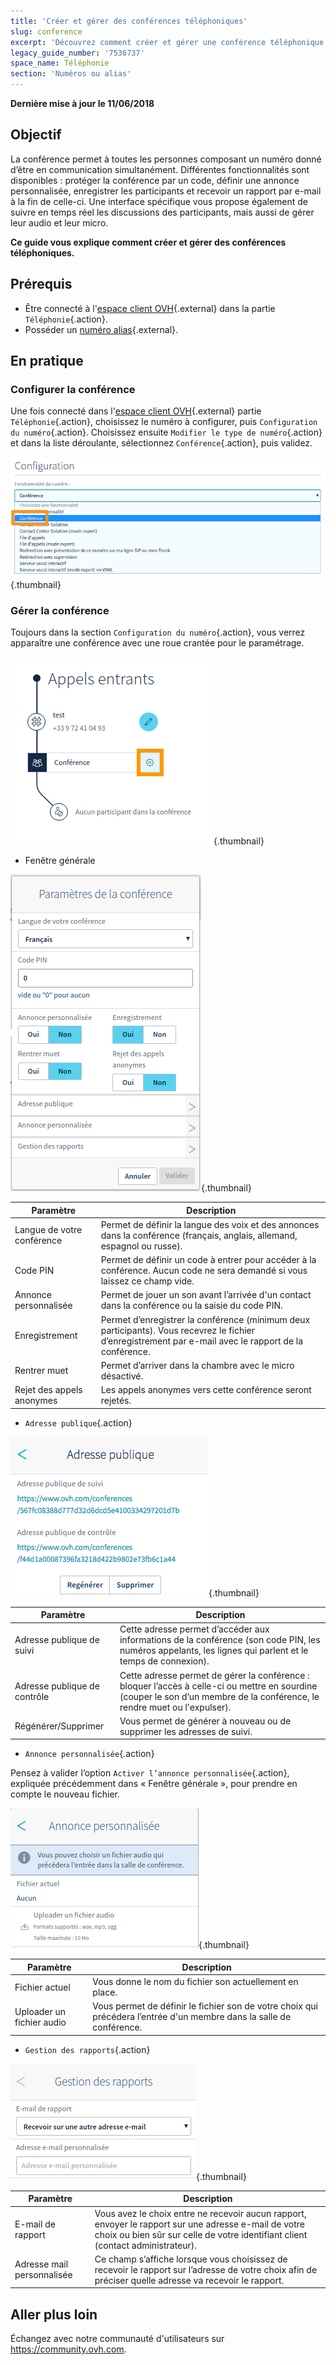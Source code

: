 ```yaml
---
title: 'Créer et gérer des conférences téléphoniques'
slug: conference
excerpt: 'Découvrez comment créer et gérer une conférence téléphonique'
legacy_guide_number: '7536737'
space_name: Téléphonie
section: 'Numéros ou alias'
---
```


**Dernière mise à jour le 11/06/2018**

## Objectif

La conférence permet à toutes les personnes composant un numéro donné d’être en communication simultanément. Différentes fonctionnalités sont disponibles : protéger la conférence par un code, définir une annonce personnalisée, enregistrer les participants et recevoir un rapport par e-mail à la fin de celle-ci. Une interface spécifique vous propose également de suivre en temps réel les discussions des participants, mais aussi de gérer leur audio et leur micro.

**Ce guide vous explique comment créer et gérer des conférences téléphoniques.**


## Prérequis

- Être connecté à l'[espace client OVH](https://www.ovhtelecom.fr/manager/#/){.external} dans la partie `Téléphonie`{.action}.
- Posséder un [numéro alias](https://www.ovhtelecom.fr/telephonie/numeros/){.external}.


## En pratique

### Configurer la conférence

Une fois connecté dans l'[espace client OVH](https://www.ovhtelecom.fr/manager/#/){.external} partie `Téléphonie`{.action}, choisissez le numéro à configurer, puis `Configuration du numéro`{.action}. Choisissez ensuite `Modifier le type de numéro`{.action} et dans la liste déroulante, sélectionnez `Conférence`{.action}, puis validez.

![Menu de paramétrage de la conférence](images/menu_conference.png){.thumbnail}


### Gérer la conférence

Toujours dans la section `Configuration du numéro`{.action}, vous verrez apparaître une conférence avec une roue crantée pour le paramétrage.

![Gestion de la conférence](images/conference_setup.png){.thumbnail}


- Fenêtre générale

![Gestion de la conférence](images/conference_parametres.png){.thumbnail}

|Paramètre|Description|
|---|---|
|Langue de votre conférence|Permet de définir la langue des voix et des annonces dans la conférence (français, anglais, allemand, espagnol ou russe).|
|Code PIN|Permet de définir un code à entrer pour accéder à la conférence. Aucun code ne sera demandé si vous laissez ce champ vide.|
|Annonce personnalisée|Permet de jouer un son avant l’arrivée d'un contact dans la conférence ou la saisie du code PIN.|
|Enregistrement|Permet d’enregistrer la conférence (minimum deux participants). Vous recevrez le fichier d’enregistrement par e-mail avec le rapport de la conférence.|
|Rentrer muet|Permet d’arriver dans la chambre avec le micro désactivé.|
|Rejet des appels anonymes|Les appels anonymes vers cette conférence seront rejetés.|


- `Adresse publique`{.action}

![Adresse publique](images/adresse_publique.png){.thumbnail}

|Paramètre|Description|
|---|---|
|Adresse publique de suivi|Cette adresse permet d’accéder aux informations de la conférence (son code PIN, les numéros appelants, les lignes qui parlent et le temps de connexion).|
|Adresse publique de contrôle|Cette adresse permet de gérer la conférence : bloquer l’accès à celle-ci ou mettre en sourdine (couper le son d’un membre de la conférence, le rendre muet ou l'expulser).|
|Régénérer/Supprimer|Vous permet de générer à nouveau ou de supprimer les adresses de suivi.|


- `Annonce personnalisée`{.action}

Pensez à valider l’option `Activer l’annonce personnalisée`{.action}, expliquée précédemment dans « Fenêtre générale », pour prendre en compte le nouveau fichier.

![Annonce personnalisée](images/annonce_personnalisee.png){.thumbnail}

|Paramètre|Description|
|---|---|
|Fichier actuel|Vous donne le nom du fichier son actuellement en place.|
|Uploader un fichier audio|Vous permet de définir le fichier son de votre choix qui précédera l’entrée d'un membre dans la salle de conférence.|

- `Gestion des rapports`{.action}

![Gestion des rapports](images/gestion_rapports.png){.thumbnail}

|Paramètre|Description|
|---|---|
|E-mail de rapport|Vous avez le choix entre ne recevoir aucun rapport, envoyer le rapport sur une adresse e-mail de votre choix ou bien sûr sur celle de votre identifiant client (contact administrateur).|
|Adresse mail personnalisée|Ce champ s’affiche lorsque vous choisissez de recevoir le rapport sur l’adresse de votre choix afin de préciser quelle adresse va recevoir le rapport.|


## Aller plus loin

Échangez avec notre communauté d'utilisateurs sur <https://community.ovh.com>.